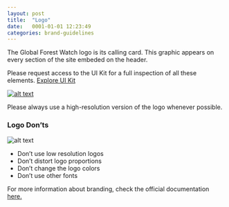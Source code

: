 ```yaml
---
layout: post
title:  "Logo"
date:   0001-01-01 12:23:49
categories: brand-guidelines
---
```


The Global Forest Watch logo is its calling card. This graphic appears on every section of the site embeded on the header.

<div class="advice">
  <p class="advice_content">Please request access to the UI Kit for a full inspection of all these elements.  <a class="btn btn--download" href="https://invis.io/82QPKXD964H">Explore UI Kit</a></p>
</div>

<a href="/gfw-style-guides/images/posts/logo/01-01-logo-gfw.png">![alt text][logo]</a>

Please always use a high-resolution version of the logo whenever possible.

### Logo Don’ts
![alt text][logo-donts]

* Don’t use low resolution logos
* Don’t distort logo proportions
* Don’t change the logo colors
* Don’t use other fonts

For more information about branding, check the official documentation [here.][brand]


[logo]: /gfw-style-guides/images/posts/logo/01-01-logo-gfw.png "Global Forest Watch"
[logo-donts]: /gfw-style-guides/images/posts/logo/01-02-logo-donts.png "Global Forest Watch don'ts"
[brand]: https://sites.google.com/a/wri.org/gfwpartners/brand
